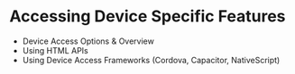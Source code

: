 # Accessing Device Specific Features

- Device Access Options & Overview
- Using HTML APIs
- Using Device Access Frameworks (Cordova, Capacitor, NativeScript)
